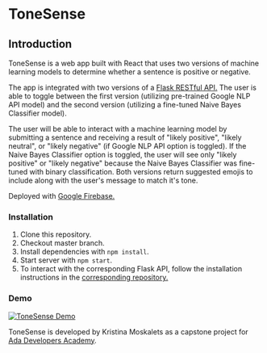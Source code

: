 # ToneSense

## Introduction
ToneSense is a web app built with React that uses two versions of machine learning models to determine whether a sentence is positive or negative.

The app is integrated with two versions of a [Flask RESTful API.](https://github.com/krismosk/backend-capstone-2) The user is able to toggle between the first version (utilizing pre-trained Google NLP API model) and the second version (utilizing a fine-tuned Naive Bayes Classifier model).

The user will be able to interact with a machine learning model by submitting a sentence and receiving a result of "likely positive", "likely neutral", or "likely negative" (if Google NLP API option is toggled). If the Naive Bayes Classifier option is toggled, the user will see only "likely positive" or "likely negative" because the Naive Bayes Classifier was fine-tuned with binary classification. Both versions return suggested emojis to include along with the user's message to match it's tone.

Deployed with [Google Firebase.](https://capstone-1577215364656.firebaseapp.com/)

### Installation
1. Clone this repository.
2. Checkout master branch.
3. Install dependencies with `npm install`.
4. Start server with `npm start`.
5. To interact with the corresponding Flask API, follow the installation instructions in the [corresponding repository.](https://github.com/krismosk/backend-capstone-2)

### Demo
[![ToneSense Demo](http://img.youtube.com/vi/cTv0F3Z7DK4/0.jpg)](http://www.youtube.com/watch?v=cTv0F3Z7DK4 "ToneSense Demo")

ToneSense is developed by Kristina Moskalets as a capstone project for [Ada Developers Academy](https://adadevelopersacademy.org/).
